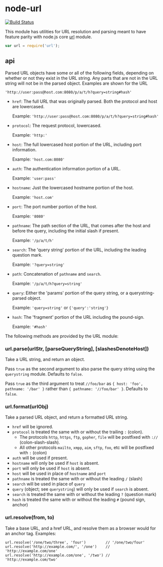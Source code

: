 # node-url

[![Build Status](https://travis-ci.org/defunctzombie/node-url.svg?branch=master)](https://travis-ci.org/defunctzombie/node-url)

This module has utilities for URL resolution and parsing meant to have feature parity with node.js
core [url](http://nodejs.org/api/url.html) module.

```js
var url = require('url');
```

## api

Parsed URL objects have some or all of the following fields, depending on whether or not they exist in the URL string.
Any parts that are not in the URL string will not be in the parsed object. Examples are shown for the URL

`'http://user:pass@host.com:8080/p/a/t/h?query=string#hash'`

* `href`: The full URL that was originally parsed. Both the protocol and host are lowercased.

  Example: `'http://user:pass@host.com:8080/p/a/t/h?query=string#hash'`

* `protocol`: The request protocol, lowercased.

  Example: `'http:'`

* `host`: The full lowercased host portion of the URL, including port information.

  Example: `'host.com:8080'`

* `auth`: The authentication information portion of a URL.

  Example: `'user:pass'`

* `hostname`: Just the lowercased hostname portion of the host.

  Example: `'host.com'`

* `port`: The port number portion of the host.

  Example: `'8080'`

* `pathname`: The path section of the URL, that comes after the host and before the query, including the initial slash
  if present.

  Example: `'/p/a/t/h'`

* `search`: The 'query string' portion of the URL, including the leading question mark.

  Example: `'?query=string'`

* `path`: Concatenation of `pathname` and `search`.

  Example: `'/p/a/t/h?query=string'`

* `query`: Either the 'params' portion of the query string, or a querystring-parsed object.

  Example: `'query=string'` or `{'query':'string'}`

* `hash`: The 'fragment' portion of the URL including the pound-sign.

  Example: `'#hash'`

The following methods are provided by the URL module:

### url.parse(urlStr, [parseQueryString], [slashesDenoteHost])

Take a URL string, and return an object.

Pass `true` as the second argument to also parse the query string using the `querystring` module. Defaults to `false`.

Pass `true` as the third argument to treat `//foo/bar` as
`{ host: 'foo', pathname: '/bar' }` rather than
`{ pathname: '//foo/bar' }`. Defaults to `false`.

### url.format(urlObj)

Take a parsed URL object, and return a formatted URL string.

* `href` will be ignored.
* `protocol` is treated the same with or without the trailing `:` (colon).
  * The protocols `http`, `https`, `ftp`, `gopher`, `file` will be postfixed with `://` (colon-slash-slash).
  * All other protocols `mailto`, `xmpp`, `aim`, `sftp`, `foo`, etc will be postfixed with `:` (colon)
* `auth` will be used if present.
* `hostname` will only be used if `host` is absent.
* `port` will only be used if `host` is absent.
* `host` will be used in place of `hostname` and `port`
* `pathname` is treated the same with or without the leading `/` (slash)
* `search` will be used in place of `query`
* `query` (object; see `querystring`) will only be used if `search` is absent.
* `search` is treated the same with or without the leading `?` (question mark)
* `hash` is treated the same with or without the leading `#` (pound sign, anchor)

### url.resolve(from, to)

Take a base URL, and a href URL, and resolve them as a browser would for an anchor tag. Examples:

    url.resolve('/one/two/three', 'four')         // '/one/two/four'
    url.resolve('http://example.com/', '/one')    // 'http://example.com/one'
    url.resolve('http://example.com/one', '/two') // 'http://example.com/two'
